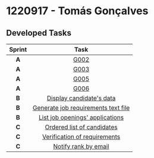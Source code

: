 # 1220917 - Tomás Gonçalves
## Developed Tasks

| Sprint |                                           Task                                            |
|:------:|:-----------------------------------------------------------------------------------------:|
| **A**  |                                [G002](..%2FSprintA%2FG002)                                |
| **A**  |                                [G003](..%2FSprintA%2FG003)                                |
| **A**  |                                [G005](..%2FSprintA%2FG005)                                |
| **A**  |                                [G006](..%2FSprintA%2FG006)                                |
| **B**  |            [Display candidate's data](..%2FSprintB%2Fdisplay-candidate's-data)            |
| **B**  | [Generate job requirements text file](..%2FSprintB%2Fgenerate-job-requirements-text-file) |
| **B**  |     [List job openings' applications](..%2FSprintB%2Flist-job-openings'-applications)     |
| **C**  |        [Ordered list of candidates](..%2FSprintC%2F10-ordered-list-of-candidates)         |
| **C**  |      [Verification of requirements](..%2FSprintC%2F11-verification-of-requirements)       |
| **C**  |              [Notify rank by email](..%2FSprintC%2F12-notify-rank-by-email)               |
